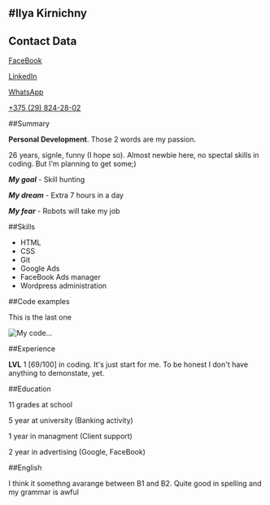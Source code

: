 #Ilya Kirnichny
---
## Contact Data
[FaceBook](https://www.facebook.com/ilya.kirnichny)

[LinkedIn](https://www.linkedin.com/in/ilya-kirnichny-27a932141/)

[WhatsApp](https://wa.me/375298242802)

[+375 (29) 824-28-02](tel:+375298242802)

##Summary

**Personal Development**. Those 2 words are my passion. 

26 years, signle, funny (I hope so).
Almost newbie here, no spectal skills in coding. But  I'm planning to get some;)

***My goal*** - Skill hunting

***My dream*** - Extra 7 hours in a day

***My fear*** - Robots will take my job

##Skills

- HTML
- CSS
- Git 
- Google Ads
- FaceBook Ads manager
- Wordpress administration

##Code examples 

This is the last one

![My code...](https://cdn1.savepice.ru/uploads/2020/2/16/3e67629ac49a71059fa962cdb1164216-full.png)

##Experience

**LVL** 1 [69/100] in coding. It's just start for me. To be honest  I don't have anything to demonstate, yet.

##Education

11 grades at school

5 year at university (Banking activity)

1 year in managment (Client support)

2 year in advertising (Google, FaceBook)

##English 

I think it somethng avarange between B1 and B2.
Quite good in spelling and my grammar is awful
